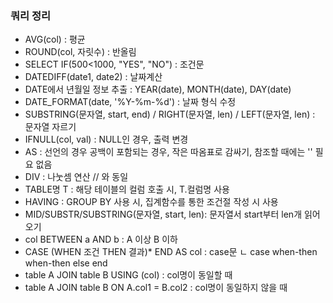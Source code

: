 ### 쿼리 정리
- AVG(col) : 평균
- ROUND(col, 자릿수) : 반올림
- SELECT IF(500<1000, "YES", "NO") : 조건문
- DATEDIFF(date1, date2) : 날짜계산
- DATE에서 년월일 정보 추출 : YEAR(date), MONTH(date), DAY(date)
- DATE_FORMAT(date, '%Y-%m-%d') : 날짜 형식 수정
- SUBSTRING(문자열, start, end) / RIGHT(문자열, len) / LEFT(문자열, len) : 문자열 자르기 
- IFNULL(col, val) : NULL인 경우, 출력 변경
- AS : 선언의 경우 공백이 포함되는 경우, 작은 따옴표로 감싸기, 참조할 때에는 '' 필요 없음
- DIV : 나눗셈 연산 // 와 동일
- TABLE명 T : 해당 테이블의 컬럼 호출 시, T.컬럼명 사용
- HAVING : GROUP BY 사용 시, 집계함수를 통한 조건절 작성 시 사용
- MID/SUBSTR/SUBSTRING(문자열, start, len): 문자열서 start부터 len개 읽어오기
- col BETWEEN a AND b : A 이상 B 이하
- CASE (WHEN 조건 THEN 결과)* END AS col : case문
    ㄴ case when-then when-then else end
- table A JOIN table B USING (col) : col명이 동일할 때
- table A JOIN table B ON A.col1 = B.col2 : col명이 동일하지 않을 때